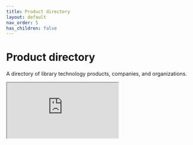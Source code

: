 ```yaml
---
title: Product directory
layout: default
nav_order: 5
has_children: false
---
```


# Product directory

A directory of library technology products, companies, and organizations.

<iframe src="https://docs.google.com/spreadsheets/d/e/2PACX-1vRObHc9w8qkqZa6sTk5_WqQQYVD2eIQ8ELhJhB1sCJIesYCteZ6qjU7AZ-AZPbGdF-bmafZauUhyQf9/pubhtml?gid=248277951&amp;single=true&amp;widget=true&amp;headers=false"></iframe>
